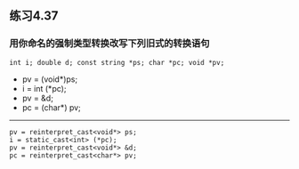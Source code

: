 ## 练习4.37
### 用你命名的强制类型转换改写下列旧式的转换语句
    int i; double d; const string *ps; char *pc; void *pv;
* pv = (void*)ps;
* i = int (*pc);
* pv = &d;
* pc = (char*) pv;
***
    pv = reinterpret_cast<void*> ps;
    i = static_cast<int> (*pc);
    pv = reinterpret_cast<void*> &d;
    pc = reinterpret_cast<char*> pv;